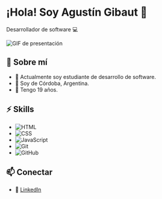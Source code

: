 # ¡Hola! Soy Agustín Gibaut 👋

Desarrollador de software 💻

![GIF de presentación](https://media0.giphy.com/media/58OujxlE7e19Mjv0gj/200w.gif?cid=6c09b952d60ohkhddwi0fsu7sb7aqbdhryubjcq3khrspla7&ep=v1_gifs_search&rid=200w.gif&ct=g)

## 🌱 Sobre mí

- 🚀 Actualmente soy estudiante de desarrollo de software.
- 🏡 Soy de Córdoba, Argentina.
- 🎂 Tengo 19 años.

## ⚡ Skills

- ![HTML](https://img.shields.io/badge/-HTML-E34F26?style=flat-square&logo=html5&logoColor=white)
- ![CSS](https://img.shields.io/badge/-CSS-1572B6?style=flat-square&logo=css3&logoColor=white)
- ![JavaScript](https://img.shields.io/badge/-JavaScript-F7DF1E?style=flat-square&logo=javascript&logoColor=black)
- ![Git](https://img.shields.io/badge/-Git-F05032?style=flat-square&logo=git&logoColor=white)
- ![GitHub](https://img.shields.io/badge/-GitHub-181717?style=flat-square&logo=github&logoColor=white)

## 📫 Conectar

- 💼 [LinkedIn](https://www.linkedin.com/in/agustin-gibaut) 

